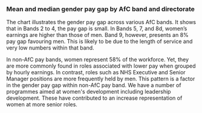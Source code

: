 ### Mean and median gender pay gap by AfC band and directorate

The chart illustrates the gender pay gap across various AfC bands. It shows that in Bands 2 to 4, the pay gap is small. In Bands 5, 7, and 8d, women’s earnings are higher than those of men. Band 9, however, presents an 8% pay gap favouring men. This is likely to be due to the length of service and very low numbers within that band.

In non-AfC pay bands, women represent 58% of the workforce. Yet, they are more commonly found in roles associated with lower pay when grouped by hourly earnings. In contrast, roles such as NHS Executive and Senior Manager positions are more frequently held by men. This pattern is a factor in the gender pay gap within non-AfC pay band. We have a number of programmes aimed at women's development including leadership development. These have contributed to an increase representation of women at more senior roles.
